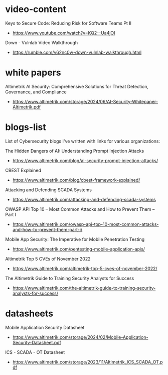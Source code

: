 # video-content
Keys to Secure Code: Reducing Risk for Software Teams Pt II 
- https://www.youtube.com/watch?v=KQ2--Ua4jOI

Down - Vulnlab Video Walkthrough
- https://rumble.com/v62nc0w-down-vulnlab-walkthrough.html

# white papers

Altimetrik AI Security: Comprehensive Solutions for Threat Detection, Governance, and Compliance
- https://www.altimetrik.com/storage/2024/06/AI-Security-Whitepaper-Altimetrik.pdf

# blogs-list
List of Cybersecurity blogs I've written with links for various organizations:


The Hidden Dangers of AI: Understanding Prompt Injection Attacks
- https://www.altimetrik.com/blog/ai-security-prompt-injection-attacks/

CBEST Explained
- https://www.altimetrik.com/blog/cbest-framework-explained/

Attacking and Defending SCADA Systems
- https://www.altimetrik.com/attacking-and-defending-scada-systems

OWASP API Top 10 – Most Common Attacks and How to Prevent Them – Part I
- https://www.altimetrik.com/owasp-api-top-10-most-common-attacks-and-how-to-prevent-them-part-i/

Mobile App Security: The Imperative for Mobile Penetration Testing
- https://www.altimetrik.com/pentesting-mobile-application-apis/

Altimetrik Top 5 CVEs of November 2022
- https://www.altimetrik.com/altimetrik-top-5-cves-of-november-2022/

The Altimetrik Guide to Training Security Analysts for Success
- https://www.altimetrik.com/the-altimetrik-guide-to-training-security-analysts-for-success/

# datasheets
Mobile Application Security Datasheet
- https://www.altimetrik.com/storage/2024/02/Mobile-Application-Security-Datasheet.pdf

ICS - SCADA - OT Datasheet
- https://www.altimetrik.com/storage/2023/11/Altimetrik_ICS_SCADA_OT.pdf
